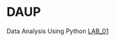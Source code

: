# DAUP
Data Analysis Using Python
[LAB_01](https://github.com/Tharunchary05/DAUP/blob/main/lab_1_dap.ipynb)
